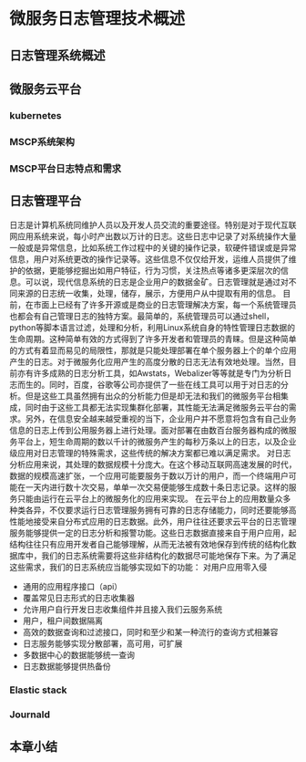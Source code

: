 # 微服务日志管理技术概述
## 日志管理系统概述
## 微服务云平台
### kubernetes
### MSCP系统架构
### MSCP平台日志特点和需求
## 日志管理平台
日志是计算机系统同维护人员以及开发人员交流的重要途径。特别是对于现代互联网应用系统来说，每小时产出数以万计的日志。这些日志中记录了对系统操作大量一般或是异常信息，比如系统工作过程中的关键的操作记录，软硬件错误或是异常信息，用户对系统更改的操作记录等。这些信息不仅仅给开发，运维人员提供了维护的依据，更能够挖掘出如用户特征，行为习惯，关注热点等诸多更深层次的信息。可以说，现代信息系统的日志是企业用户的数据金矿。日志管理就是通过对不同来源的日志统一收集，处理，储存，展示，方便用户从中提取有用的信息。
目前，在市面上已经有了许多开源或是商业的日志管理解决方案，每一个系统管理员也都会有自己管理日志的独特方案。最简单的，系统管理员可以通过shell，python等脚本语言过滤，处理和分析，利用Linux系统自身的特性管理日志数据的生命周期。这种简单有效的方式得到了许多开发者和管理员的青睐。但是这种简单的方式有着显而易见的局限性，那就是只能处理部署在单个服务器上个的单个应用产生的日志。对于微服务化应用产生的高度分散的日志无法有效地处理。当然，目前亦有许多成熟的日志分析工具，如Awstats，Webalizer等等就是专门为分析日志而生的。同时，百度，谷歌等公司亦提供了一些在线工具可以用于对日志的分析。但是这些工具虽然拥有出众的分析能力但是却无法和我们的微服务平台相集成，同时由于这些工具都无法实现集群化部署，其性能无法满足微服务云平台的需求。另外，在信息安全越来越受重视的当下，企业用户并不愿意将包含有自己业务信息的日志上传到公用服务器上进行处理。面对部署在由数百台服务器构成的微服务平台上，短生命周期的数以千计的微服务产生的每秒万条以上的日志，以及企业级应用对日志管理的特殊需求，这些传统的解决方案都已难以满足需求。
对日志分析应用来说，其处理的数据规模十分庞大。在这个移动互联网高速发展的时代，数据的规模高速扩张，一个应用可能要服务于数以万计的用户，而一个终端用户可能在一天内进行数十次交易，单单一次交易便能够生成数十条日志记录。这样的服务只能由运行在云平台上的微服务化的应用来实现。
在云平台上的应用数量众多种类各异，不仅要求运行日志管理服务拥有可靠的日志存储能力，同时还要能够高性能地接受来自分布式应用的日志数据。此外，用户往往还要求云平台的日志管理服务能够提供一定的日志分析和报警功能。这些日志数据直接来自于用户应用，起结构往往只有应用开发者自己能够理解，从而无法被有效地保存到传统的结构化数据库中，我们的日志系统需要将这些非结构化的数据尽可能地保存下来。为了满足这些需求，我们的日志系统应当能够实现如下的功能：
对用户应用零入侵
* 通用的应用程序接口（api）
* 覆盖常见日志形式的日志收集器
* 允许用户自行开发日志收集组件并且接入我们云服务系统
* 用户，租户间数据隔离
* 高效的数据查询和过滤接口，同时和至少和某一种流行的查询方式相兼容
* 日志服务能够实现分散部署，高可用，可扩展
* 多数据中心的数据能够统一查询
* 日志数据能够提供热备份
### Elastic stack
### Journald
## 本章小结
